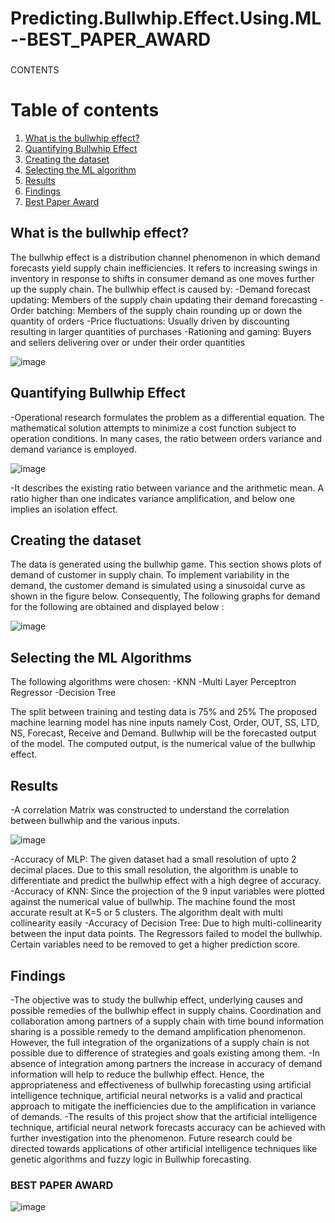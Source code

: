 # Predicting.Bullwhip.Effect.Using.ML--BEST_PAPER_AWARD

###

CONTENTS

# Table of contents
1. [What is the bullwhip effect?](#Sec1)
2. [Quantifying Bullwhip Effect](#sec2) 
3. [Creating the dataset](#sec3) 
4. [Selecting the ML algorithm](#sec4) 
5. [Results](#sec5) 
6. [Findings](#sec6) 
6. [Best Paper Award](#sec7) 


## What is the bullwhip effect? <a name="Sec1"></a>
The bullwhip effect is a distribution channel phenomenon in which demand forecasts yield supply chain inefficiencies. 
It refers to increasing swings in inventory in response to shifts in consumer demand as one moves further up the supply chain.
The bullwhip effect is caused by: 
-Demand forecast updating: Members of the supply chain updating their demand forecasting
-Order batching: Members of the supply chain rounding up or down the quantity of orders
-Price fluctuations: Usually driven by discounting resulting in larger quantities of purchases
-Rationing and gaming: Buyers and sellers delivering over or under their order quantities

![image](https://user-images.githubusercontent.com/64707681/189498685-e1707058-67e7-4588-ad3d-1a07987f4088.png)

## Quantifying Bullwhip Effect <a name="sec2"></a>
-Operational research formulates the problem as a differential equation. The mathematical solution attempts to minimize a cost function subject to operation conditions. In many cases, the ratio between orders variance and demand variance is employed.

![image](https://user-images.githubusercontent.com/64707681/189498759-4ce95a46-48f8-4c51-b0ad-6bcf80878560.png)

-It describes the existing ratio between variance and the arithmetic mean. A ratio higher than one indicates variance amplification, and below one implies an isolation effect. 


## Creating the dataset <a name="sec3"></a>
The data is generated using the bullwhip game. This section shows plots of demand of customer in  supply chain. To implement variability in the demand, the customer demand is simulated using a sinusoidal curve as shown in the figure below.
Consequently, The following graphs for demand for the following are obtained and displayed below :

![image](https://user-images.githubusercontent.com/64707681/189498825-51e8a243-b605-4bc5-aa18-72ec2a2d96cd.png)

## Selecting the ML Algorithms <a name="sec4"></a>
The following algorithms were chosen:
-KNN
-Multi Layer Perceptron Regressor
-Decision Tree

The split between training and testing data is 75% and 25%
The proposed machine learning model has nine inputs namely Cost, Order, OUT, SS, LTD, NS, Forecast, Receive and Demand. Bullwhip will be the forecasted output of the model. The computed output, is the numerical value of the bullwhip effect.


## Results <a name="sec5"></a>
-A correlation Matrix was constructed to understand the correlation between bullwhip and the various inputs. 


![image](https://user-images.githubusercontent.com/64707681/189498866-8730667c-d2bf-4bb2-a544-0354f0db5f34.png)



-Accuracy of MLP: The given dataset had a small resolution of upto 2 decimal places. Due to this small resolution, the algorithm is unable to differentiate and predict the bullwhip effect with a high degree of accuracy.
-Accuracy of KNN: Since the projection of the 9 input variables were plotted against the numerical value of bullwhip. The machine found the most accurate result at K=5 or 5 clusters.  The algorithm dealt with multi collinearity easily
-Accuracy of Decision Tree: Due to high multi-collinearity between the input data points. The Regressors failed to model the bullwhip. Certain variables need to be removed to get a higher prediction score. 

## Findings <a name="sec6"></a>
-The objective was to study the bullwhip effect, underlying causes and
possible remedies of the bullwhip effect in supply chains. Coordination and collaboration among partners of a supply chain with time bound information sharing is a possible remedy to the demand amplification phenomenon. However, the full integration of the organizations of a supply chain is not possible due to difference of strategies and goals existing among them. 
-In absence of integration among partners the increase in accuracy of demand information will help to reduce the bullwhip effect. Hence, the appropriateness and effectiveness of bullwhip forecasting using artificial intelligence technique, artificial neural networks is a valid and practical approach to mitigate the inefficiencies due to the amplification in variance of demands. 
-The results of this project show that the artificial intelligence technique, artificial neural network forecasts accuracy can be achieved with further investigation into the phenomenon. Future research could be directed towards applications of other artificial intelligence techniques like genetic algorithms and fuzzy logic in Bullwhip forecasting.

### BEST PAPER AWARD <a name="sec7"></a>

![image](https://user-images.githubusercontent.com/64707681/189498952-53a0c66d-4d99-4550-9964-1be0bdc07986.png)
